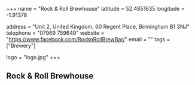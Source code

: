 +++
name = "Rock & Roll Brewhouse"
latitude = 52.4851635
longitude = -1.91378

address = "Unit 2, United Kingdom, 60 Regent Place, Birmingham B1 3NJ"
telephone = "07969 759649"
website = "https://www.facebook.com/RocknRollBrewBar/"
email = ""
tags = ["Brewery"]

logo = "logo.jpg"
+++

## Rock & Roll Brewhouse
